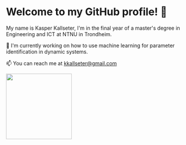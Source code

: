 # Welcome to my GitHub profile! :wave:

My name is Kasper Kallseter, I'm in the final year of a master's degree in Engineering and ICT at NTNU in Trondheim. 

:telescope: I'm currently working on how to use machine learning for parameter identification in dynamic systems.

:mailbox: You can reach me at kkallseter@gmail.com

<img height="180em" src="https://github-readme-stats.vercel.app/api?username=Kasperkall&show_icons=true&hide_border=true&&count_private=true&include_all_commits=true" />
